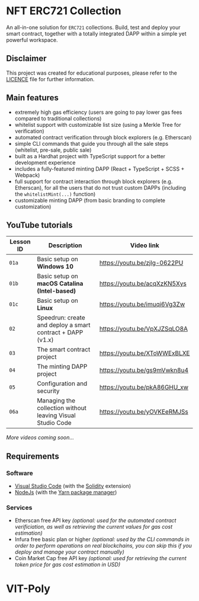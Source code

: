 # NFT ERC721 Collection

An all-in-one solution for `ERC721` collections. Build, test and deploy your smart contract, together with a totally
integrated DAPP within a simple yet powerful workspace.

## Disclaimer
This project was created for educational purposes, please refer to the [LICENCE](LICENSE) file for further information.

## Main features
- extremely high gas efficiency (users are going to pay lower gas fees compared to traditional collections)
- whitelist support with customizable list size (using a Merkle Tree for verification)
- automated contract verification through block explorers (e.g. Etherscan)
- simple CLI commands that guide you through all the sale steps (whitelist, pre-sale, public sale)
- built as a Hardhat project with TypeScript support for a better development experience
- includes a fully-featured minting DAPP (React + TypeScript + SCSS + Webpack)
- full support for contract interaction through block explorers (e.g. Etherscan), for all the users that do not trust custom DAPPs (including the `whitelistMint(...)` function)
- customizable minting DAPP (from basic branding to complete customization)

## YouTube tutorials

|Lesson ID|Description|Video link|
|---|---|---|
|`01a`|Basic setup on **Windows 10**|https://youtu.be/zjlg-0622PU|
|`01b`|Basic setup on **macOS Catalina (Intel-based)**|https://youtu.be/acqXzKN5Xys|
|`01c`|Basic setup on **Linux**|https://youtu.be/imuqi6Vg3Zw|
|`02`|Speedrun: create and deploy a smart contract + DAPP (v1.x)|https://youtu.be/VpXJZSqLO8A|
|`03`|The smart contract project|https://youtu.be/XToWWExBLXE|
|`04`|The minting DAPP project|https://youtu.be/gs9mVwkn8u4|
|`05`|Configuration and security|https://youtu.be/pkA86GHU_xw|
|`06a`|Managing the collection without leaving Visual Studio Code|https://youtu.be/yOVKEeRMJSs|

_More videos coming soon..._

## Requirements

### Software
- [Visual Studio Code](https://code.visualstudio.com/) (with the [Solidity](https://marketplace.visualstudio.com/items?itemName=JuanBlanco.solidity) extension)
- [NodeJs](https://nodejs.org/) (with the [Yarn package manager](https://yarnpkg.com/getting-started/install))

### Services
- Etherscan free API key _(optional: used for the automated contract verificiation, as well as retrieving the current values for gas cost estimation)_
- Infura free basic plan or higher _(optional: used by the CLI commands in order to perform operations on real blockchains, you can skip this if you deploy and manage your contract manually)_
- Coin Market Cap free API key _(optional: used for retrieving the current token price for gas cost estimation in USD)_
# VIT-Poly
